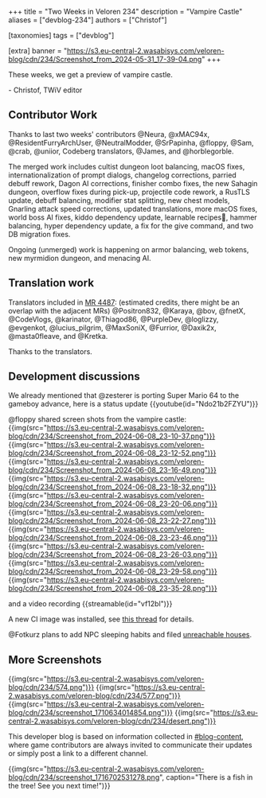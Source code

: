 +++
title = "Two Weeks in Veloren 234"
description = "Vampire Castle"
aliases = ["devblog-234"]
authors = ["Christof"]

[taxonomies]
tags = ["devblog"]

[extra]
banner = "https://s3.eu-central-2.wasabisys.com/veloren-blog/cdn/234/Screenshot_from_2024-05-31_17-39-04.png"
+++

These weeks, we get a preview of vampire castle.

\- Christof, TWiV editor

## Contributor Work

Thanks to last two weeks' contributors @Neura, @xMAC94x, @ResidentFurryArchUser, @NeutralModder,
@SrPapinha, @floppy, @Sam, @crab, @uniior, Codeberg translators, @James, and @horblegorble.

The merged work includes cultist dungeon loot balancing, macOS fixes,
internationalization of prompt dialogs, changelog corrections, parried debuff rework,
Dagon AI corrections, finisher combo fixes, the new Sahagin dungeon,
overflow fixes during pick-up, projectile code rework, a RusTLS update,
debuff balancing, modifier stat splitting, new chest models,
Gnarling attack speed corrections, updated translations, more macOS fixes,
world boss AI fixes, kiddo dependency update, learnable recipes📜, hammer balancing,
hyper dependency update, a fix for the give command, and two DB migration fixes.

Ongoing (unmerged) work is happening on armor balancing, web tokens, new myrmidion dungeon, and
menacing AI.

## Translation work

Translators included in [MR 4487](https://gitlab.com/veloren/veloren/-/merge_requests/4487):
(estimated credits, there might be an overlap with the adjacent MRs)
@Positron832, @Karaya, @bov, @fnetX, @CodeVlogs, @karinator, @Thiagod86,
@PurpleDev, @loglizzy, @evgenkot, @lucius_pilgrim, @MaxSoniX, @Furrior,
@Daxik2x, @masta0fleave, and @Kretka.

Thanks to the translators.

## Development discussions

We already mentioned that @zesterer is porting Super Mario 64 to the gameboy advance, here is a status update
{{youtube(id="Ndo21b2FZYU")}}

@floppy shared screen shots from the vampire castle:
{{img(src="https://s3.eu-central-2.wasabisys.com/veloren-blog/cdn/234/Screenshot_from_2024-06-08_23-10-37.png")}}
{{img(src="https://s3.eu-central-2.wasabisys.com/veloren-blog/cdn/234/Screenshot_from_2024-06-08_23-12-52.png")}}
{{img(src="https://s3.eu-central-2.wasabisys.com/veloren-blog/cdn/234/Screenshot_from_2024-06-08_23-16-49.png")}}
{{img(src="https://s3.eu-central-2.wasabisys.com/veloren-blog/cdn/234/Screenshot_from_2024-06-08_23-18-32.png")}}
{{img(src="https://s3.eu-central-2.wasabisys.com/veloren-blog/cdn/234/Screenshot_from_2024-06-08_23-20-06.png")}}
{{img(src="https://s3.eu-central-2.wasabisys.com/veloren-blog/cdn/234/Screenshot_from_2024-06-08_23-22-27.png")}}
{{img(src="https://s3.eu-central-2.wasabisys.com/veloren-blog/cdn/234/Screenshot_from_2024-06-08_23-23-46.png")}}
{{img(src="https://s3.eu-central-2.wasabisys.com/veloren-blog/cdn/234/Screenshot_from_2024-06-08_23-26-03.png")}}
{{img(src="https://s3.eu-central-2.wasabisys.com/veloren-blog/cdn/234/Screenshot_from_2024-06-08_23-29-58.png")}}
{{img(src="https://s3.eu-central-2.wasabisys.com/veloren-blog/cdn/234/Screenshot_from_2024-06-08_23-35-28.png")}}

and a video recording
{{streamable(id="vf12bl")}}

A new CI image was installed, see [this thread](https://discord.com/channels/449602562165833758/449650240350453760/1245808946409902172) for details.

@Fotkurz plans to add NPC sleeping habits and filed [unreachable houses](https://gitlab.com/veloren/veloren/-/issues/1987).

## More Screenshots

{{img(src="https://s3.eu-central-2.wasabisys.com/veloren-blog/cdn/234/574.png")}}
{{img(src="https://s3.eu-central-2.wasabisys.com/veloren-blog/cdn/234/577.png")}}
{{img(src="https://s3.eu-central-2.wasabisys.com/veloren-blog/cdn/234/screenshot_1710634014854.png")}}
{{img(src="https://s3.eu-central-2.wasabisys.com/veloren-blog/cdn/234/desert.png")}}

This developer blog is based on information collected in [#blog-content](https://discord.com/channels/449602562165833758/597826574095613962),
where game contributors are always invited to communicate their updates
or simply post a link to a different channel.

{{img(src="https://s3.eu-central-2.wasabisys.com/veloren-blog/cdn/234/screenshot_1716702531278.png", caption="There is a fish in the tree! See you next time!")}}
